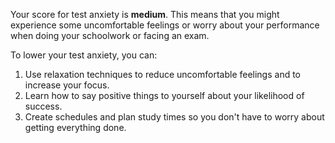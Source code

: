 Your score for test anxiety is **medium**. This means that you might experience some uncomfortable feelings or worry about your performance when doing your schoolwork or facing an exam.

To lower your test anxiety, you can:

1.	Use relaxation techniques to reduce uncomfortable feelings and to increase your focus. 
2.	Learn how to say positive things to yourself about your likelihood of success.
3.  Create schedules and plan study times so you don't have to worry about getting everything done.
